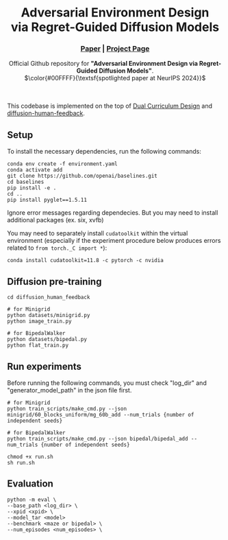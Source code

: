 
<h1 align="center">
Adversarial Environment Design <br> via Regret-Guided Diffusion Models
</h1>

<h3 align="center"><a href="">Paper</a> | <a href="https://rllab-snu.github.io/projects/ADD/">Project Page</a></h3>
<div align="center">
</div>

<p align="center">
Official Github repository for <b>"Adversarial Environment Design via Regret-Guided Diffusion Models"</b>.
<br>
$\color{#00FFFF}{\textsf{spotlighted paper at NeurIPS 2024}}$
<br>
<br>
<br>

This codebase is implemented on the top of [Dual Curriculum Design](https://github.com/facebookresearch/dcd) and [diffusion-human-feedback](https://github.com/tetrzim/diffusion-human-feedback).

## Setup
To install the necessary dependencies, run the following commands:
```
conda env create -f environment.yaml
conda activate add
git clone https://github.com/openai/baselines.git
cd baselines
pip install -e .
cd ..
pip install pyglet==1.5.11
```
Ignore error messages regarding dependecies. But you may need to install additional packages (ex. six, xvfb)

You may need to separately install `cudatoolkit` within the virtual environment (especially if the experiment procedure below produces errors related to `from torch._C import *`):

```
conda install cudatoolkit=11.8 -c pytorch -c nvidia
```

## Diffusion pre-training
```
cd diffusion_human_feedback

# for Minigrid
python datasets/minigrid.py
python image_train.py

# for BipedalWalker
python datasets/bipedal.py
python flat_train.py
```

## Run experiments
Before running the following commands, you must check "log_dir" and "generator_model_path" in the json file first.

```
# for Minigrid
python train_scripts/make_cmd.py --json minigrid/60_blocks_uniform/mg_60b_add --num_trials {number of independent seeds}

# for BipedalWalker
python train_scripts/make_cmd.py --json bipedal/bipedal_add --num_trials {number of independent seeds}

chmod +x run.sh
sh run.sh
```

## Evaluation
```
python -m eval \
--base_path <log_dir> \
--xpid <xpid> \
--model_tar <model>
--benchmark <maze or bipedal> \
--num_episodes <num_episodes> \
```
